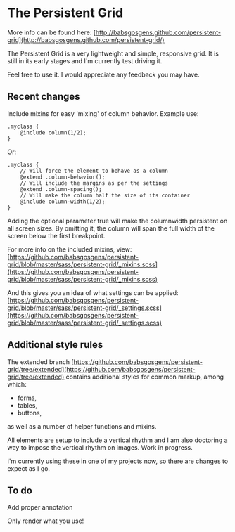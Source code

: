 # The Persistent Grid

More info can be found here: [http://babsgosgens.github.com/persistent-grid](http://babsgosgens.github.com/persistent-grid/)

The Persistent Grid is a very lightweight and simple, responsive grid. It is still in its early stages and I'm currently test driving it.

Feel free to use it. I would appreciate any feedback you may have.

## Recent changes
Include mixins for easy 'mixing' of column behavior. Example use:

```
.myclass {
	@include column(1/2);
}
```

Or:

```
.myclass {
	// Will force the element to behave as a column
	@extend .column-behavior();
	// Will include the margins as per the settings
	@extend .column-spacing();
	// Will make the column half the size of its container
	@include column-width(1/2);
}
```

Adding the optional parameter true will make the columnwidth persistent on all screen sizes. By omitting it, the column will span the full width of the screen below the first breakpoint.

For more info on the included mixins, view: [https://github.com/babsgosgens/persistent-grid/blob/master/sass/persistent-grid/_mixins.scss](https://github.com/babsgosgens/persistent-grid/blob/master/sass/persistent-grid/_mixins.scss)

And this gives you an idea of what settings can be applied: [https://github.com/babsgosgens/persistent-grid/blob/master/sass/persistent-grid/_settings.scss](https://github.com/babsgosgens/persistent-grid/blob/master/sass/persistent-grid/_settings.scss)

## Additional style rules
The extended branch [https://github.com/babsgosgens/persistent-grid/tree/extended](https://github.com/babsgosgens/persistent-grid/tree/extended) contains additional styles for common markup, among which:
* forms,
* tables,
* buttons,

as well as a number of helper functions and mixins.

All elements are setup to include a vertical rhythm and I am also doctoring a way to impose the vertical rhythm on images. Work in progress.

I'm currently using these in one of my projects now, so there are changes to expect as I go.

## To do
Add proper annotation

Only render what you use!